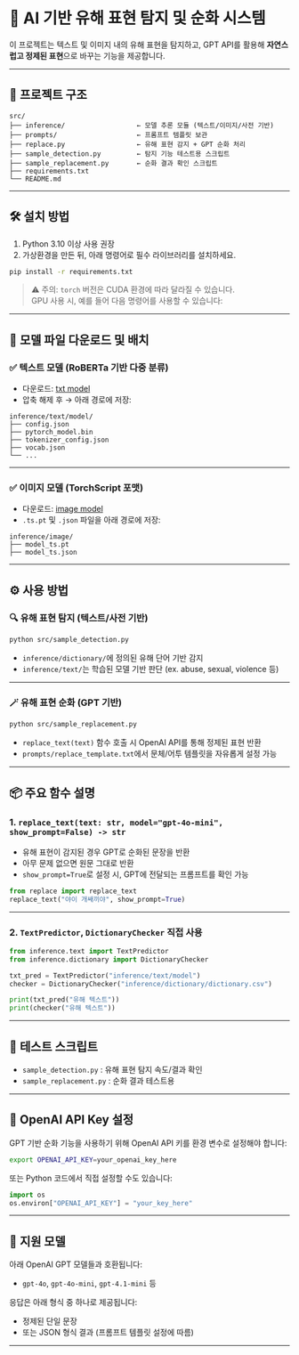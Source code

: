 # 🧠 AI 기반 유해 표현 탐지 및 순화 시스템

이 프로젝트는 텍스트 및 이미지 내의 유해 표현을 탐지하고, GPT API를 활용해 **자연스럽고 정제된 표현**으로 바꾸는 기능을 제공합니다.

---

## 📁 프로젝트 구조

```
src/
├── inference/                  ← 모델 추론 모듈 (텍스트/이미지/사전 기반)
├── prompts/                    ← 프롬프트 템플릿 보관
├── replace.py                  ← 유해 표현 감지 + GPT 순화 처리
├── sample_detection.py         ← 탐지 기능 테스트용 스크립트
├── sample_replacement.py       ← 순화 결과 확인 스크립트
├── requirements.txt
└── README.md
```

---

## 🛠️ 설치 방법

1. Python 3.10 이상 사용 권장
2. 가상환경을 만든 뒤, 아래 명령어로 필수 라이브러리를 설치하세요.

```bash
pip install -r requirements.txt
```

> ⚠️ 주의: `torch` 버전은 CUDA 환경에 따라 달라질 수 있습니다.  
> GPU 사용 시, 예를 들어 다음 명령어를 사용할 수 있습니다:  


---

## 💾 모델 파일 다운로드 및 배치

### ✅ 텍스트 모델 (RoBERTa 기반 다중 분류)

- 다운로드: [txt model](https://drive.google.com/file/d/1lXj6CXd2GbhELbti6nxVSg8-Y609Ea-w/view?usp=sharing)
- 압축 해제 후 → 아래 경로에 저장:

```
inference/text/model/
├── config.json
├── pytorch_model.bin
├── tokenizer_config.json
├── vocab.json
└── ...
```

---

### ✅ 이미지 모델 (TorchScript 포맷)

- 다운로드: [image model](https://drive.google.com/file/d/1fz5P6DDL4hhWwJJbsxfX_zYu13h5nhFz/view?usp=sharing)
- `.ts.pt` 및 `.json` 파일을 아래 경로에 저장:

```
inference/image/
├── model_ts.pt
├── model_ts.json
```

---

## ⚙️ 사용 방법

### 🔍 유해 표현 탐지 (텍스트/사전 기반)

```bash
python src/sample_detection.py
```

- `inference/dictionary/`에 정의된 유해 단어 기반 감지
- `inference/text/`는 학습된 모델 기반 판단 (ex. abuse, sexual, violence 등)

---

### 🪄 유해 표현 순화 (GPT 기반)

```bash
python src/sample_replacement.py
```

- `replace_text(text)` 함수 호출 시 OpenAI API를 통해 정제된 표현 반환
- `prompts/replace_template.txt`에서 문체/어투 템플릿을 자유롭게 설정 가능

---

## 📦 주요 함수 설명

### 1. `replace_text(text: str, model="gpt-4o-mini", show_prompt=False) -> str`

- 유해 표현이 감지된 경우 GPT로 순화된 문장을 반환
- 아무 문제 없으면 원문 그대로 반환
- `show_prompt=True`로 설정 시, GPT에 전달되는 프롬프트를 확인 가능

```python
from replace import replace_text
replace_text("야이 개쌔끼야", show_prompt=True)
```

---

### 2. `TextPredictor`, `DictionaryChecker` 직접 사용

```python
from inference.text import TextPredictor
from inference.dictionary import DictionaryChecker

txt_pred = TextPredictor("inference/text/model")
checker = DictionaryChecker("inference/dictionary/dictionary.csv")

print(txt_pred("유해 텍스트"))
print(checker("유해 텍스트"))
```

---

## 🧪 테스트 스크립트

- `sample_detection.py` : 유해 표현 탐지 속도/결과 확인
- `sample_replacement.py` : 순화 결과 테스트용

---

## 🔐 OpenAI API Key 설정

GPT 기반 순화 기능을 사용하기 위해 OpenAI API 키를 환경 변수로 설정해야 합니다:

```bash
export OPENAI_API_KEY=your_openai_key_here
```

또는 Python 코드에서 직접 설정할 수도 있습니다:

```python
import os
os.environ["OPENAI_API_KEY"] = "your_key_here"
```

---

## 🤖 지원 모델

아래 OpenAI GPT 모델들과 호환됩니다:

- `gpt-4o`, `gpt-4o-mini`, `gpt-4.1-mini` 등

응답은 아래 형식 중 하나로 제공됩니다:

- 정제된 단일 문장
- 또는 JSON 형식 결과 (프롬프트 템플릿 설정에 따름)

---
